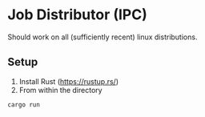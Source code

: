 # Job Distributor (IPC)

Should work on all (sufficiently recent) linux distributions.

## Setup
1. Install Rust (https://rustup.rs/)
2. From within the directory
```
cargo run
```